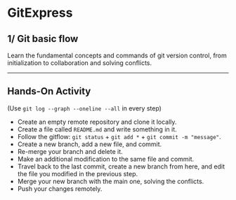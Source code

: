 # GitExpress

## **1/ Git basic flow**

Learn the fundamental concepts and commands of git version control, from initialization to collaboration and solving conflicts.

***

## **Hands-On Activity**

(Use `git log --graph --oneline --all` in every step)

- Create an empty remote repository and clone it locally. 
- Create a file called `README.md` and write something in it.
- Follow the gitflow: `git status` + `git add *` + `git commit -m "message"`.
- Create a new branch, add a new file, and commit.
- Re-merge your branch and delete it. 
- Make an additional modification to the same file and commit.
- Travel back to the last commit, create a new branch from here, and edit the file you modified in the previous step.
- Merge your new branch with the main one, solving the conflicts.
- Push your changes remotely.  
